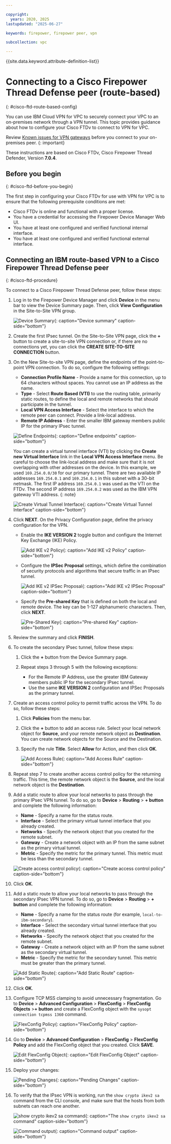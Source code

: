 ```yaml
---

copyright:
  years: 2020, 2025
lastupdated: "2025-06-27"

keywords: firepower, firepower peer, vpn

subcollection: vpc

---
```


{{site.data.keyword.attribute-definition-list}}

# Connecting to a Cisco Firepower Thread Defense peer (route-based)
{: #cisco-ftd-route-based-config}

You can use IBM Cloud VPN for VPC to securely connect your VPC to an on-premises network through a VPN tunnel. This topic provides guidance about how to configure your Cisco FTDv to connect to VPN for VPC.

Review [Known issues for VPN gateways](/docs/vpc?topic=vpc-vpn-limitations) before you connect to your on-premises peer.
{: important}

These instructions are based on Cisco FTDv, Cisco Firepower Thread Defender, Version **7.0.4**.

## Before you begin
{: #cisco-ftd-before-you-begin}

The first step in configuring your Cisco FTDv for use with VPN for VPC is to ensure that the following prerequisite conditions are met:

- Cisco FTDv is online and functional with a proper license.
- You have a credential for accessing the Firepower Device Manager Web UI.
- You have at least one configured and verified functional internal interface.
- You have at least one configured and verified functional external interface.

## Connecting an IBM route-based VPN to a Cisco Firepower Thread Defense peer
{: #cisco-ftd-procedure}

To connect to a Cisco Firepower Thread Defense peer, follow these steps:

1. Log in to the Firepower Device Manager and click **Device** in the menu bar to view the Device Summary page. Then, click **View Configuration** in the Site-to-Site VPN group.

   ![Device Summary](images/vpn-device-summary.png){: caption="Device summary" caption-side="bottom"}

1. Create the first IPsec tunnel. On the Site-to-Site VPN page, click the **+** button to create a site-to-site VPN connection or, if there are no connections yet, you can click the **CREATE SITE-TO-SITE CONNECTION** button.
1. On the New Site-to-site VPN page, define the endpoints of the point-to-point VPN connection. To do so, configure the following settings:

   - **Connection Profile Name** - Provide a name for this connection, up to 64 characters without spaces. You cannot use an IP address as the name.
   - **Type** - Select **Route Based (VTI)** to use the routing table, primarily static routes, to define the local and remote networks that should participate in the tunnel.
   - **Local VPN Access Interface** - Select the interface to which the remote peer can connect. Provide a link-local address.
   - **Remote IP Address** - Enter the smaller IBM gateway members public IP for the primary IPsec tunnel.

   ![Define Endpoints](images/vpn-define-endpoints.png){: caption="Define endpoints" caption-side="bottom"}

      You can create a virtual tunnel interface (VTI) by clicking the **Create new Virtual Interface** link in the **Local VPN Access Interface** menu. Be careful to choose the link-local address and make sure that it is not overlapping with other addresses on the device. In this example, we used `169.254.0.0/30` for our primary tunnel. There are two available IP addresses `169.254.0.1` and `169.254.0.1` in this subnet with a 30-bit netmask. The first IP address `169.254.0.1` was used as the VTI on the FTDv. The second IP address `169.254.0.2` was used as the IBM VPN gateway VTI address.
      {: note}

      ![Create Virtual Tunnel Interface](images/vpn-create-vti.png){: caption="Create Virtual Tunnel Interface" caption-side="bottom"}

1. Click **NEXT**. On the Privacy Configuration page, define the privacy configuration for the VPN.

   * Enable the **IKE VERSION 2** toggle button and configure the Internet Key Exchange (IKE) Policy.

      ![Add IKE v2 Policy](images/vpn-add-ike-v2-policy.png){: caption="Add IKE v2 Policy" caption-side="bottom"}

   * Configure the **IPSec Proposal** settings, which define the combination of security protocols and algorithms that secure traffic in an IPsec tunnel.

      ![Add IKE v2 IPSec Proposal](images/vpn-add-ike-v2-ipsec-proposal.png){: caption="Add IKE v2 IPSec Proposal" caption-side="bottom"}

   * Specify the **Pre-shared Key** that is defined on both the local and remote device. The key can be 1-127 alphanumeric characters. Then, click **NEXT**.

      ![Pre-Shared Key](images/vpn-pre-shared-key.png){: caption="Pre-shared Key" caption-side="bottom"}

1. Review the summary and click **FINISH**.
1. To create the secondary IPsec tunnel, follow these steps:

   1. Click the **+** button from the Device Summary page.
   1. Repeat steps 3 through 5 with the following exceptions:

      * For the Remote IP Address, use the greater IBM Gateway members public IP for the secondary IPsec tunnel.
      * Use the same **IKE VERSION 2** configuration and IPSec Proposals as the primary tunnel.

1. Create an access control policy to permit traffic across the VPN. To do so, follow these steps:

      1. Click **Policies** from the menu bar.
      1. Click the **+** button to add an access rule. Select your local network object for **Source**, and your remote network object as **Destination**. You can create network objects for the Source and the Destination.
      1. Specify the rule **Title**. Select **Allow** for Action, and then click **OK**.

         ![Add Access Rule](images/vpn-add-access-rule.png){: caption="Add Access Rule" caption-side="bottom"}

1. Repeat step 7 to create another access control policy for the returning traffic. This time, the remote network object is the **Source**, and the local network object is the **Destination**.
1. Add a static route to allow your local networks to pass through the primary IPsec VPN tunnel. To do so, go to **Device** > **Routing** > **+ button** and complete the following information:

   - **Name** - Specify a name for the status route.
   - **Interface** - Select the primary virtual tunnel interface that you already created.
   - **Networks** - Specify the network object that you created for the remote subnet.
   - **Gateway** - Create a network object with an IP from the same subnet as the primary virtual tunnel.
   - **Metric** - Specify the metric for the primary tunnel. This metric must be less than the secondary tunnel.

   ![Create access control policy](images/vpn-create-access-control-policy.png){: caption="Create access control policy" caption-side="bottom"}

1. Click **OK**.

1. Add a static route to allow your local networks to pass through the secondary IPsec VPN tunnel. To do so, go to **Device** > **Routing** > **+ button** and complete the following information:

   - **Name** - Specify a name for the status route (for example, `local-to-ibm-secondary`).
   - **Interface** - Select the secondary virtual tunnel interface that you already created.
   - **Networks** - Specify the network object that you created for the remote subnet.
   - **Gateway** - Create a network object with an IP from the same subnet as the secondary virtual tunnel.
   - **Metric** - Specify the metric for the secondary tunnel. This metric must be greater than the primary tunnel.

   ![Add Static Route](images/vpn-add-static-route.png){: caption="Add Static Route" caption-side="bottom"}

1. Click **OK**.

1. Configure TCP MSS clamping to avoid unnecessary fragmentation. Go to **Device** > **Advanced Configuration** > **FlexConfig** > **FlexConfig Objects** >**+ button** and create a FlexConfig object with the `sysopt connection tcpmss 1360` command.

   ![FlexConfig Policy](images/vpn-flexconfig-policy.png){: caption="FlexConfig Policy" caption-side="bottom"}

1. Go to **Device** > **Advanced Configuration** > **FlexConfig** > **FlexConfig Policy** and add the FlexConfig object that you created. Click **SAVE**.

   ![Edit FlexConfig Object](images/vpn-edit-flexconfig-object.png){: caption="Edit FlexConfig Object" caption-side="bottom"}

1. Deploy your changes:

   ![Pending Changes](images/vpn-pending-changes.png){: caption="Pending Changes" caption-side="bottom"}

1. To verify that the IPsec VPN is working, run the `show crypto ikev2 sa` command from the CLI console, and make sure that the hosts from both subnets can reach one another.

   ![`show crypto ikev2 sa` command](images/vpn-cli-command.png){: caption="The `show crypto ikev2 sa` command" caption-side="bottom"}

   ![Command output](images/vpn-command-output.png){: caption="Command output" caption-side="bottom"}
